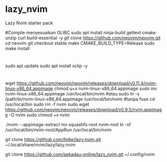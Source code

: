 # lazy_nvim
Lazy Nvim starter pack

#Compile menyesuaikan GLIBC
sudo apt install ninja-build gettext cmake unzip curl build-essential -y
git clone https://github.com/neovim/neovim.git
cd neovim
git checkout stable
make CMAKE_BUILD_TYPE=Release
sudo make install

#
sudo apt update
sudo apt install xclip -y
#

wget https://github.com/neovim/neovim/releases/download/v0.11.4/nvim-linux-x86_64.appimage
chmod u+x nvim-linux-x86_64.appimage
sudo mv nvim-linux-x86_64.appimage /usr/local/bin/nvim
#atau
sudo ln -s /path/to/nvim-linux-x86_64.appimage /usr/local/bin/nvim
#tanpa fuse
cd /usr/local/bin
sudo rm -f nvim
sudo wget https://github.com/neovim/neovim/releases/download/v0.9.5/nvim.appimage -O nvim
sudo chmod +x nvim

./nvim --appimage-extract
mv squashfs-root nvim-root
ln -sf /usr/local/bin/nvim-root/AppRun /usr/local/bin/nvim



git clone https://github.com/folke/lazy.nvim.git ~/.local/share/nvim/lazy/lazy.nvim

git clone https://github.com/sekadau-online/lazy_nvim.git ~/.config/nvim
